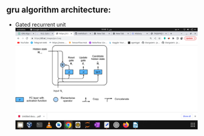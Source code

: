 ## gru algorithm architecture:
- Gated recurrent unit
![banner](https://raw.githubusercontent.com/mehdisahraeei/Intro-Gru/master/01-document/arc.png)

